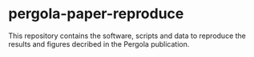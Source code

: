 # pergola-paper-reproduce

This repository contains the software, scripts and data to reproduce the results and figures decribed in the Pergola publication.
